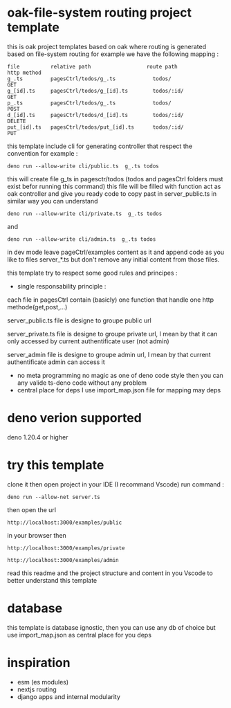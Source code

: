 # oak-file-system routing project template

this is oak project templates based on oak where routing is generated based on
file-system routing for example we have the following mapping :

```
file          relative path                  route path                  http method
g_.ts         pagesCtrl/todos/g_.ts            todos/                       GET
g_[id].ts     pagesCtrl/todos/g_[id].ts        todos/:id/                   GET
p_.ts         pagesCtrl/todos/g_.ts            todos/                       POST
d_[id].ts     pagesCtrl/todos/d_[id].ts        todos/:id/                   DELETE
put_[id].ts   pagesCtrl/todos/put_[id].ts      todos/:id/                   PUT
```

this template include cli for generating controller that respect the convention
for example :

```
deno run --allow-write cli/public.ts  g_.ts todos
```

this will create file g_ts in pagesctr/todos (todos and pagesCtrl folders must
exist befor running this command) this file will be filled with function act as
oak controller and give you ready code to copy past in server_public.ts in
similar way you can understand

```
deno run --allow-write cli/private.ts  g_.ts todos
```

and

```
deno run --allow-write cli/admin.ts  g_.ts todos
```

in dev mode leave pageCtrl/examples content as it and append code as you like to
files server_*.ts but don't remove any initial content from those files.

this template try to respect some good rules and principes :

- single responsability principle :

each file in pagesCtrl contain (basicly) one function that handle one http
methode(get,post,...)

server_public.ts file is designe to groupe public url

server_private.ts file is designe to groupe private url, I mean by that it can
only accessed by current authentificate user (not admin)

server_admin file is designe to groupe admin url, I mean by that current
authentificate admin can access it

- no meta programming no magic as one of deno code style then you can any valide
  ts-deno code without any problem
- central place for deps I use import_map.json file for mapping may deps

# deno verion supported

deno 1.20.4 or higher

# try this template

clone it then open project in your IDE (I recommand Vscode) run command :

```
deno run --allow-net server.ts
```

then open the url

```
http://localhost:3000/examples/public
```

in your browser then

```
http://localhost:3000/examples/private
```

```
http://localhost:3000/examples/admin
```

read this readme and the project structure and content in you Vscode to better
understand this template

# database

this template is database ignostic, then you can use any db of choice but use
import_map.json as central place for you deps

# inspiration

- esm (es modules)
- nextjs routing
- django apps and internal modularity
